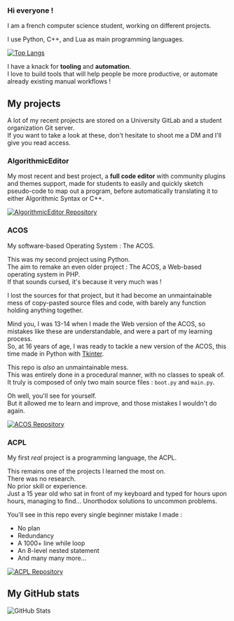 ### Hi everyone !

I am a french computer science student, working on different projects.

I use Python, C++, and Lua as main programming languages.

[![Top Langs](https://github-readme-stats.vercel.app/api/top-langs/?username=megat69&theme=merko&hide=javascript,postscript&exclude_repo=GhostScript)](https://github.com/megat69/)

I have a knack for **tooling** and **automation**.  
I love to build tools that will help people be more productive, or automate already existing manual workflows !

## My projects
A lot of my recent projects are stored on a University GitLab and a student organization Git server.  
If you want to take a look at these, don't hesitate to shoot me a DM and I'll give you read access.

### AlgorithmicEditor
My most recent and best project, a **full code editor** with community plugins and themes support, made for students to easily and quickly sketch pseudo-code to map out a program, before automatically translating it to either Algorithmic Syntax or C++.

[![AlgorithmicEditor Repository](https://github-readme-stats.vercel.app/api/pin/?username=megat69&repo=AlgorithmicEditor&theme=merko)](https://github.com/megat69/AlgorithmicEditor)

### ACOS
My software-based Operating System : The ACOS.

This was my second project using Python.  
The aim to remake an even older project : The ACOS, a Web-based operating system in PHP.  
If that sounds cursed, it's because it very much was !

I lost the sources for that project, but it had become an unmaintainable mess of copy-pasted source files and code, with barely any function holding anything together.

Mind you, I was 13-14 when I made the Web version of the ACOS, so mistakes like these are understandable, and were a part of my learning process.  
So, at 16 years of age, I was ready to tackle a new version of the ACOS, this time made in Python with [Tkinter](https://docs.python.org/3/library/tkinter.html).

This repo is *also* an unmaintainable mess.  
This was entirely done in a procedural manner, with no classes to speak of.  
It truly is composed of only two main source files : `boot.py` and `main.py`.

Oh well, you'll see for yourself.  
But it allowed me to learn and improve, and those mistakes I wouldn't do again.

[![ACOS Repository](https://github-readme-stats.vercel.app/api/pin/?username=megat69&repo=ACOS_Python&theme=merko)](https://github.com/megat69/ACOS_Python)

### ACPL
My first *real* project is a programming language, the ACPL.

This remains one of the projects I learned the most on.  
There was no research.  
No prior skill or experience.  
Just a 15 year old who sat in front of my keyboard and typed for hours upon hours, managing to find... Unorthodox solutions to uncommon problems.  

You'll see in this repo every single beginner mistake I made :
- No plan
- Redundancy
- A 1000+ line while loop
- An 8-level nested statement
- And many many more...

[![ACPL Repository](https://github-readme-stats.vercel.app/api/pin/?username=megat69&repo=ACPL&theme=merko)](https://github.com/megat69/ACPL)

## My GitHub stats

![GitHub Stats](https://github-readme-stats.vercel.app/api?username=megat69&show_icons=true&theme=merko&include_all_commits=true)
